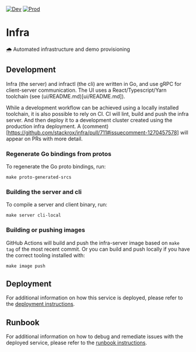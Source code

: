 [![Dev][dev-badge]][dev-link]
[![Prod][prod-badge]][prod-link]

# Infra

🌧️ Automated infrastructure and demo provisioning

## Development

Infra (the server) and infractl (the cli) are written in Go, and use gRPC for
client-server communication. The UI uses a React/Typescript/Yarn toolchain (see
(ui/README.md)[ui/README.md]).

While a development workflow can be achieved using a locally installed
toolchain, it is also possible to rely on CI. CI will lint, build and push the
infra server. And then deploy it to a development cluster created using the
production infra deployment. A
(comment)[https://github.com/stackrox/infra/pull/711#issuecomment-1270457578]
will appear on PRs with more detail. 

### Regenerate Go bindings from protos

To regenerate the Go proto bindings, run:

`make proto-generated-srcs`

### Building the server and cli

To compile a server and client binary, run:

`make server cli-local`

### Building or pushing images

GitHub Actions will build and push the infra-server image based on `make tag` of
the most recent commit. Or you can build and push locally if you have the
correct tooling installed with:

`make image push`

## Deployment

For additional information on how this service is deployed, please refer to the [deployment instructions](DEPLOYMENT.md).

## Runbook

For additional information on how to debug and remediate issues with the deployed service, please refer to the [runbook instructions](TROUBLESHOOTING.md).

[dev-badge]:      https://img.shields.io/badge/infra-development-green
[dev-link]:       https://infra.rox.systems
[prod-badge]:     https://img.shields.io/badge/infra-production-green
[prod-link]:      https://infra.rox.systems
